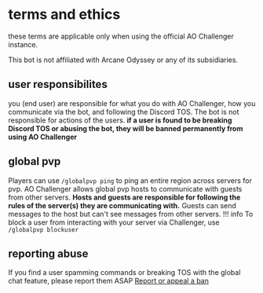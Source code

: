 # terms and ethics
these terms are applicable only when using the official AO Challenger instance.

This bot is not affiliated with Arcane Odyssey or any of its subsidiaries.

## user responsibilites
you (end user) are responsible for what you do with AO Challenger, how you communicate via the bot, and following the Discord TOS. The bot is not responsible for actions of the users.
**if a user is found to be breaking Discord TOS or abusing the bot, they will be banned permanently from using AO Challenger**

## global pvp
Players can use `/globalpvp ping` to ping an entire region across servers for pvp. AO Challenger allows global pvp hosts to communicate with guests from other servers. **Hosts and guests are responsible for following the rules of the server(s) they are communicating with.** Guests can send messages to the host but can't see messages from other servers. 
!!! info To block a user from interacting with your server via Challenger, use `/globalpvp blockuser`

## reporting abuse
If you find a user spamming commands or breaking TOS with the global chat feature, please report them ASAP
[Report or appeal a ban](https://tally.so/r/3X6yqV)
